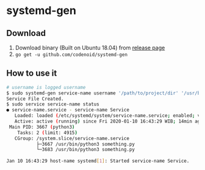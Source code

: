 # systemd-gen

## Download

1. Download binary (Built on Ubuntu 18.04) from [release page](https://github.com/codenoid/systemd-gen/releases/download/0.0.1/systemd-gen)
2. `go get -u github.com/codenoid/systemd-gen`

## How to use it

```bash
# username is logged username
$ sudo systemd-gen service-name username '/path/to/project/dir' '/usr/bin/python3 something.py'
Service File Created.
$ sudo service service-name status
● service-name.service - service-name Service                                                 
   Loaded: loaded (/etc/systemd/system/service-name.service; enabled; vendor preset: enabled)  
   Active: active (running) since Fri 2020-01-10 16:43:29 WIB; 14min ago                        
 Main PID: 3667 (python3)                                                                       
    Tasks: 2 (limit: 4915)                                                                      
   CGroup: /system.slice/service-name.service                                                  
           ├─3667 /usr/bin/python3 something.py                                                     
           └─3683 /usr/bin/python3 something.py                                                     
                                                                                                
Jan 10 16:43:29 host-name systemd[1]: Started service-name Service.                        
```